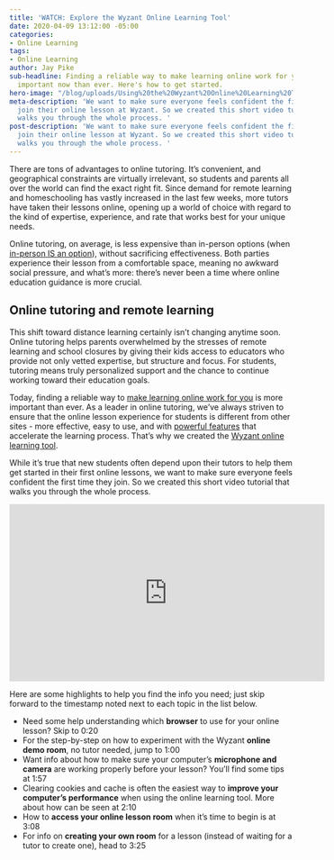 ```yaml
---
title: 'WATCH: Explore the Wyzant Online Learning Tool'
date: 2020-04-09 13:12:00 -05:00
categories:
- Online Learning
tags:
- Online Learning
author: Jay Pike
sub-headline: Finding a reliable way to make learning online work for you is more
  important now than ever. Here's how to get started.
hero-image: "/blog/uploads/Using%20the%20Wyzant%20Online%20Learning%20Tool.png"
meta-description: 'We want to make sure everyone feels confident the first time they
  join their online lesson at Wyzant. So we created this short video tutorial that
  walks you through the whole process. '
post-description: 'We want to make sure everyone feels confident the first time they
  join their online lesson at Wyzant. So we created this short video tutorial that
  walks you through the whole process. '
---
```


There are tons of advantages to online tutoring. It’s convenient, and geographical constraints are virtually irrelevant, so students and parents all over the world can find the exact right fit. Since demand for remote learning and homeschooling has vastly increased in the last few weeks, more tutors have taken their lessons online, opening up a world of choice with regard to the kind of expertise, experience, and rate that works best for your unique needs. 

Online tutoring, on average, is less expensive than in-person options (when [in-person IS an option](https://www.wyzant.com/blog/wyzant-covid-19-response-and-student-guidance/)), without sacrificing effectiveness. Both parties experience their lesson from a comfortable space, meaning no awkward social pressure, and what’s more: there’s never been a time where online education guidance is more crucial. 

## Online tutoring and remote learning

This shift toward distance learning certainly isn’t changing anytime soon. Online tutoring helps parents overwhelmed by the stresses of remote learning and school closures by giving their kids access to educators who provide not only vetted expertise, but structure and focus. For students, tutoring means truly personalized support and the chance to continue working toward their education goals.

Today, finding a reliable way to [make learning online work for you](https://www.wyzant.com/blog/study-strategies-for-online-classes/) is more important than ever. As a leader in online tutoring, we’ve always striven to ensure that the online lesson experience for students is different from other sites - more effective, easy to use, and with [powerful features](https://support.wyzant.com/hc/en-us#section_360008274911) that accelerate the learning process. That’s why we created the [Wyzant online learning tool](https://www.wyzant.com/online/student). 

While it’s true that new students often depend upon their tutors to help them get started in their first online lessons, we want to make sure everyone feels confident the first time they join. So we created this short video tutorial that walks you through the whole process. 


<iframe width="560" height="315" src="https://www.youtube.com/embed/jrjGcDZPSMg" frameborder="0" allow="accelerometer; autoplay; encrypted-media; gyroscope; picture-in-picture" allowfullscreen></iframe>


Here are some highlights to help you find the info you need; just skip forward to the timestamp noted next to each topic in the list below.

* Need some help understanding which **browser** to use for your online lesson? Skip to 0:20
* For the step-by-step on how to experiment with the Wyzant **online demo room**, no tutor needed, jump to 1:00
* Want info about how to make sure your computer’s **microphone and camera** are working properly before your lesson? You’ll find some tips at 1:57
* Clearing cookies and cache is often the easiest way to **improve your computer’s performance** when using the online learning tool. More about how can be seen at 2:10
* How to **access your online lesson room** when it’s time to begin is at 3:08
* For info on **creating your own room** for a lesson (instead of waiting for a tutor to create one), head to 3:25


